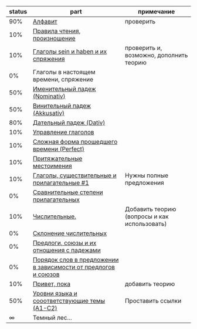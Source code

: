 status | part  | примечание
-------|-------|----------
90% | [Алфавит](alphabet/Info.md)                                       | проверить
10% | [Правила чтения, произношение](pronunciation/Info.md)
10% | [Глаголы sein и haben и их спряжения](zein-haben/Info.md)         | проверить и, возможно, дополнить теорию
0%  | Глаголы в настоящем времени, спряжение
50% | [Именительный падеж (Nominativ)](nominativ/Info.md)
50% | [Винительный падеж (Akkusativ)](akkusativ/Info.md)
80% | [Дательный падеж (Dativ)](dativ/Info.md)
10% | [Управление глаголов](verben-control/Info.md)
10% | [Сложная форма прошедшего времени (Perfect)](perfekt/Info.md)
10% | [Притяжательные местоимения](pmestoimenia/Info.md)
10% | [Глаголы, существительные и прилагательные #1](voc1/Cards.md)     | Нужны полные предложения
0%  | [Сравнительные степени прилагательных](prilagatelnye-1/Info.md)
10% | [Числительные.](chislitelnye/Cards.md)                              | Добавить теорию (вопросы и как использовать)
0%  | [Склонение числительных](chislitelnye-sklonenie/Info.md)
0%  | [Предлоги, союзы и их отношения с падежами]()                      |
0%  | [Порядок слов в предложении в зависимости от предлогов и союзов]() |
10% | [Привет, пока](mejdometia/Info.md)                    | добавить теорию
50% | [Уровни языка и сооответствующие темы (A1-C2)](levels/Info.md)      | Проставить ссылки
∞   | Темный лес...


